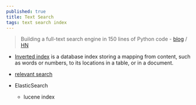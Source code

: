 ```yaml
---
published: true
title: Text Search
tags: text search index
---
```

> Building a full-text search engine in 150 lines of Python code - [blog](https://bart.degoe.de/building-a-full-text-search-engine-150-lines-of-code/) / [HN](https://news.ycombinator.com/item?id=26582109)

- [Inverted index](https://en.wikipedia.org/wiki/Inverted_index) is a database index storing a mapping from content, such as words or numbers, to its locations in a table, or in a document.
- [relevant search](https://livebook.manning.com/book/relevant-search/chapter-1/)

- ElasticSearch
	- lucene index